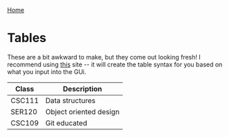 [Home](./index.md)

# Tables

These are a bit awkward to make, but they come out looking fresh! I recommend using [this](https://www.tablesgenerator.com/markdown_tables) site -- it will create the table syntax for you based on what you input into the GUi.

| Class    | Description            |
| -------- | ---------------------- |
| CSC111   | Data structures        |
| SER120   | Object oriented design |
| CSC109   | Git educated           |